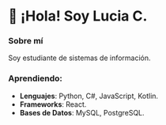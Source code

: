 # 👋 ¡Hola! Soy Lucia C.

### Sobre mí
Soy estudiante de sistemas de información.

### Aprendiendo:
- **Lenguajes**: Python, C#, JavaScript, Kotlin.
- **Frameworks**: React.
- **Bases de Datos**: MySQL, PostgreSQL.
